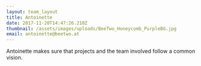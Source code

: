 ```yaml
---
layout: team_layout
title: Antoinette
date: 2017-11-20T14:47:26.210Z
thumbnail: /assets/images/uploads/BeeTwo_Honeycomb_PurpleBG.jpg
email: antoinette@beetwo.at
---
```

Antoinette makes sure that projects and the team involved follow a common vision.

